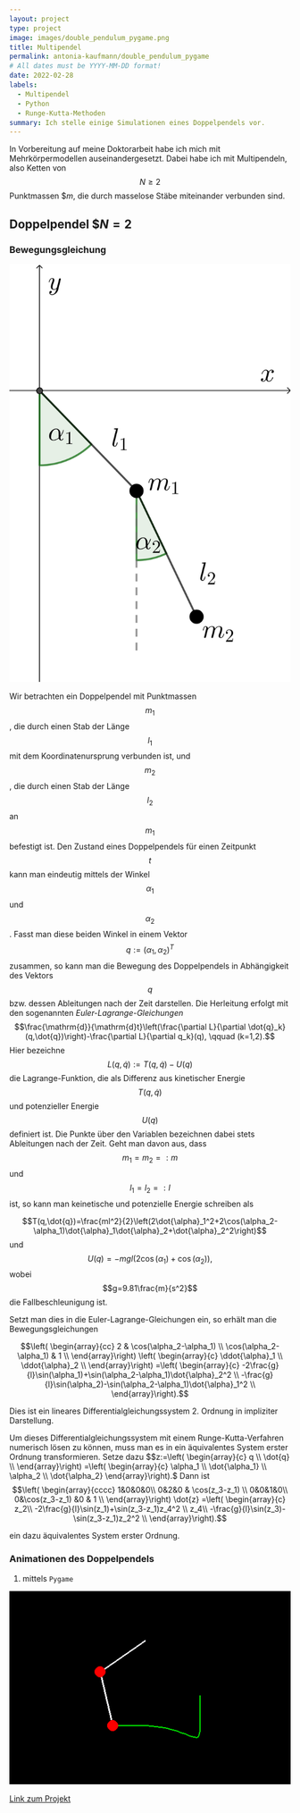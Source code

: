 ```yaml
---
layout: project
type: project
image: images/double_pendulum_pygame.png
title: Multipendel
permalink: antonia-kaufmann/double_pendulum_pygame
# All dates must be YYYY-MM-DD format!
date: 2022-02-28
labels:
  - Multipendel
  - Python
  - Runge-Kutta-Methoden
summary: Ich stelle einige Simulationen eines Doppelpendels vor.
---
```


In Vorbereitung auf meine Doktorarbeit habe ich mich mit Mehrkörpermodellen auseinandergesetzt. 
Dabei habe ich mit Multipendeln, also Ketten von $$N \geq 2$$ Punktmassen $$m$, die durch masselose Stäbe miteinander verbunden sind.

## Doppelpendel $$N=2$

### Bewegungsgleichung

<div class="ui small rounded images">
  <img class="ui image" src="../images/double_pendulum_scheme.png">
</div>

Wir betrachten ein Doppelpendel mit Punktmassen $$m_1$$, die durch einen Stab der Länge $$l_1$$ mit dem Koordinatenursprung verbunden ist, und $$m_2$$, die durch einen Stab der Länge $$l_2$$ an $$m_1$$ befestigt ist.
Den Zustand eines Doppelpendels für einen Zeitpunkt $$t$$ kann man eindeutig mittels der Winkel $$\alpha_1$$ und $$\alpha_2$$. 
Fasst man diese beiden Winkel in einem Vektor $$q:=(\alpha_1,\alpha_2)^T$$ zusammen, so kann man die Bewegung des Doppelpendels in Abhängigkeit des Vektors $$q$$ bzw. dessen Ableitungen nach der Zeit darstellen.
Die Herleitung erfolgt mit den sogenannten *Euler-Lagrange-Gleichungen*
$$\frac{\mathrm{d}}{\mathrm{d}t}\left(\frac{\partial L}{\partial \dot{q}_k}(q,\dot{q})\right)-\frac{\partial L}{\partial q_k}(q), \qquad (k=1,2).$$
Hier bezeichne $$L(q,\dot{q}):=T(q,\dot{q})-U(q)$$
die Lagrange-Funktion, die als Differenz aus kinetischer Energie $$T(q,\dot{q})$$ und potenzieller Energie $$U(q)$$ definiert ist.
Die Punkte über den Variablen bezeichnen dabei stets Ableitungen nach der Zeit.
Geht man davon aus, dass $$m_1=m_2=:m$$ und $$l_1=l_2=:l$$ ist, so kann man keinetische und potenzielle Energie schreiben als

$$T(q,\dot{q})=\frac{ml^2}{2}\left(2\dot{\alpha}_1^2+2\cos(\alpha_2-\alpha_1)\dot{\alpha}_1\dot{\alpha}_2+\dot{\alpha}_2^2\right)$$
und 
$$U(q)=-mgl(2\cos(\alpha_1)+\cos(\alpha_2)),$$
wobei $$g=9.81\frac{m}{s^2}$$ die Fallbeschleunigung ist.

Setzt man dies in die Euler-Lagrange-Gleichungen ein, so erhält man die Bewegungsgleichungen

$$\left( \begin{array}{cc}
2 & \cos(\alpha_2-\alpha_1)  \\ 
\cos(\alpha_2-\alpha_1)  & 1  \\
\end{array}\right)
\left( \begin{array}{c}
\ddot{\alpha}_1   \\ 
\ddot{\alpha}_2   \\
\end{array}\right)
=\left( \begin{array}{c}
-2\frac{g}{l}\sin(\alpha_1)+\sin(\alpha_2-\alpha_1)\dot{\alpha}_2^2   \\ 
-\frac{g}{l}\sin(\alpha_2)-\sin(\alpha_2-\alpha_1)\dot{\alpha}_1^2   \\
\end{array}\right).$$

Dies ist ein lineares Differentialgleichungssystem 2. Ordnung in impliziter Darstellung.

Um dieses Differentialgleichungssystem mit einem Runge-Kutta-Verfahren numerisch lösen zu können, muss man es in ein äquivalentes System erster Ordnung transformieren.
Setze dazu $$z:=\left( \begin{array}{c}
q   \\ 
\dot{q}  \\
\end{array}\right)
=\left( \begin{array}{c}
\alpha_1 \\
\dot{\alpha_1}  \\ 
\alpha_2   \\
\dot{\alpha_2}
\end{array}\right).$
Dann ist 
$$\left( \begin{array}{cccc}
1&0&0&0\\
0&2&0 & \cos(z_3-z_1)  \\ 
0&0&1&0\\
0&\cos(z_3-z_1) &0 & 1  \\
\end{array}\right)
\dot{z}
=\left( \begin{array}{c}
z_2\\
-2\frac{g}{l}\sin(z_1)+\sin(z_3-z_1)z_4^2   \\ 
z_4\\
-\frac{g}{l}\sin(z_3)-\sin(z_3-z_1)z_2^2   \\
\end{array}\right).$$

ein dazu äquivalentes System erster Ordnung.


### Animationen des Doppelpendels

1.  mittels `Pygame`


![Double pendulum](../images/double-pendulum.gif)

[Link zum Projekt](https://github.com/antonia-kaufmann/double_pendulum_pygame)






